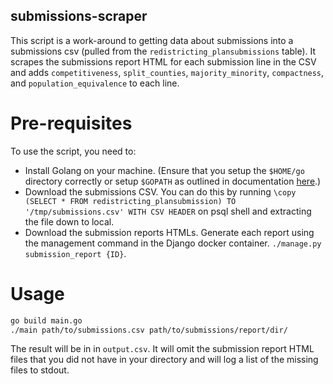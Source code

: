 submissions-scraper
-------------------

This script is a work-around to getting data about submissions into a submissions csv (pulled from the `redistricting_plansubmissions` table). It scrapes the submissions report HTML for each submission line in the CSV and adds `competitiveness`, `split_counties`, `majority_minority`, `compactness`, and `population_equivalence` to each line.

# Pre-requisites

To use the script, you need to:
 - Install Golang on your machine. (Ensure that you setup the `$HOME/go` directory correctly or setup `$GOPATH` as outlined in documentation [here](https://github.com/golang/go/wiki/SettingGOPATH).)
 - Download the submissions CSV. You can do this by running `\copy (SELECT * FROM redistricting_plansubmission) TO '/tmp/submissions.csv' WITH CSV HEADER` on psql shell and extracting the file down to local.
 - Download the submission reports HTMLs. Generate each report using the management command in the Django docker container. `./manage.py submission_report {ID}`.

# Usage

```sh
go build main.go
./main path/to/submissions.csv path/to/submissions/report/dir/
```

The result will be in in `output.csv`. It will omit the submission report HTML files that you did not have in your directory and will log a list of the missing files to stdout.
